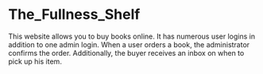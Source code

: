# The_Fullness_Shelf 
This website allows you to buy books online. It has numerous user logins in addition to one admin login. When a user orders a book, the administrator confirms the order. Additionally, the buyer receives an inbox on when to pick up his item.
